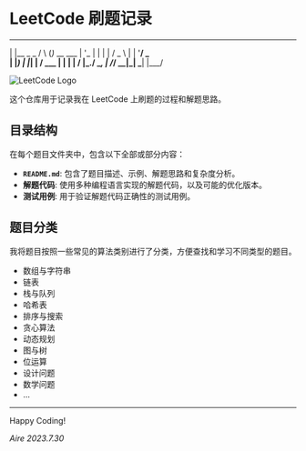 # LeetCode 刷题记录

 _                _    _          
| |__  _   _     / \  (_)_ __ ___ 
| '_ \| | | |   / _ \ | | '__/ _ \
| |_) | |_| |  / ___ \| | | |  __/
|_.__/ \__, | /_/   \_\_|_|  \___|
       |___/                      
                    
![LeetCode Logo](https://upload.wikimedia.org/wikipedia/commons/1/19/LeetCode_logo_black.png)

这个仓库用于记录我在 LeetCode 上刷题的过程和解题思路。

## 目录结构

在每个题目文件夹中，包含以下全部或部分内容：

- **`README.md`**: 包含了题目描述、示例、解题思路和复杂度分析。
- **解题代码**: 使用多种编程语言实现的解题代码，以及可能的优化版本。
- **测试用例**: 用于验证解题代码正确性的测试用例。

## 题目分类

我将题目按照一些常见的算法类别进行了分类，方便查找和学习不同类型的题目。

- 数组与字符串
- 链表
- 栈与队列
- 哈希表
- 排序与搜索
- 贪心算法
- 动态规划
- 图与树
- 位运算
- 设计问题
- 数学问题
- ...

------

Happy Coding!

*Aire* *2023.7.30*